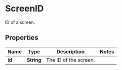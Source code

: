

# ScreenID

ID of a screen.
## Properties

Name | Type | Description | Notes
------------ | ------------- | ------------- | -------------
**id** | **String** | The ID of the screen. | 



